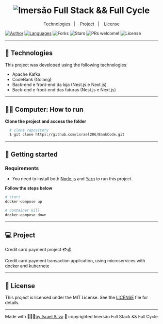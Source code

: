 ##

<h1 align="center">
    <img alt="Imersão Full Stack && Full Cycle" title="Imersão Full Stack && Full Cycle" src="" />
</h1>

<p align="center">
  <a href="#technologies">Technologies</a>&nbsp;&nbsp;&nbsp;|&nbsp;&nbsp;&nbsp;
  <a href="#-project">Project</a>&nbsp;&nbsp;&nbsp;|&nbsp;&nbsp;&nbsp;
  <a href="#-license">License</a>
</p>

<p align="center">

  [![Author](https://img.shields.io/badge/author-IsraelSilva-8257E5?style=flat-square)](https://github.com/israel206)
  [![Languages](https://img.shields.io/github/languages/count/israel206/BankCode?color=%238257E5&style=flat-square)](#)
  <img src="https://img.shields.io/github/forks/israel206/BankCode?label=forks&message=MIT&color=FFFFFF&labelColor=32B768" alt="Forks">
  <img src="https://img.shields.io/github/stars/israel206/BankCode?label=stars&message=MIT&color=FFFFFF&labelColor=32B768" alt="Stars">
  <img src="https://img.shields.io/static/v1?label=PRs&message=welcome&color=49AA26&labelColor=000000" alt="PRs welcome!" />
  <img alt="License" src="https://img.shields.io/static/v1?label=license&message=MIT&color=49AA26&labelColor=000000">
</p>

---

## 🚀 Technologies

This project was developed using the following technologies:

* Apache Kafka
* CodeBank (Golang)
* Back-end e front-end da loja (Nest.js e Next.js)
* Back-end e front-end das faturas (Nest.js e Next.js)

---

## 👨‍💻 Computer: How to run

**Clone the project and access the folder**

  ```bash
    # clone repository
    $ git clone https://github.com/israel206/BankCode.git
  ```

---

## 🚀 Getting started

### Requirements

* You need to install both [Node.js](https://nodejs.org/en/download/) and [Yarn](https://yarnpkg.com/) to run this project.

**Follow the steps below**

```bash
# start
docker-compose up

# container kill
docker-compose down

```

---

## 💻 Project

Credit card payment project 💳💰

Credit card payment transaction application, using microservices with docker and kubernete

---

## 📝 License

This project is licensed under the MIT License. See the [LICENSE](LICENSE.md) file for details.

---

Made with 💜💚💙[by Israel Silva](https://israel206.github.io/) 👋 copyrighted Imersão Full Stack && Full Cycle

[ts]: https://www.typescriptlang.org
[vscode]: https://code.visualstudio.com/
[yarn]: https://yarnpkg.com/
[vceditconfig]: https://marketplace.visualstudio.com/items?itemName=EditorConfig.EditorConfig
[vceslint]: https://marketplace.visualstudio.com/items?itemName=dbaeumer.vscode-eslint
